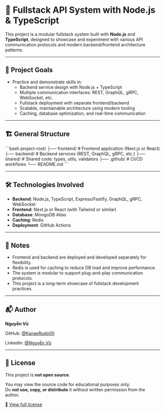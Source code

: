 
# 🚀 Fullstack API System with Node.js & TypeScript

This project is a modular fullstack system built with **Node.js** and **TypeScript**, designed to showcase and experiment with various API communication protocols and modern backend/frontend architecture patterns.

---

## 🎯 Project Goals

- Practice and demonstrate skills in:
  - Backend service design with Node.js + TypeScript
  - Multiple communication interfaces: REST, GraphQL, gRPC, WebSocket, etc.
  - Fullstack deployment with separate frontend/backend
  - Scalable, maintainable architecture using modern tooling
  - Caching, database optimization, and real-time communication

---

## 🏗️ General Structure

\`\`\`bash
project-root/
├── frontend/          # Frontend application (Next.js or React)
├── backend/           # Backend services (REST, GraphQL, gRPC, etc.)
├── shared/            # Shared code: types, utils, validators
├── .github/           # CI/CD workflows
└── README.md
\`\`\`

---

## 🛠 Technologies Involved

- **Backend**: Node.js, TypeScript, Express/Fastify, GraphQL, gRPC, WebSocket
- **Frontend**: Next.js or React (with Tailwind or similar)
- **Database**: MongoDB Atlas
- **Caching**: Redis
- **Deployment**: GitHub Actions

---

## 📌 Notes

- Frontend and backend are deployed and developed separately for flexibility.
- Redis is used for caching to reduce DB load and improve performance.
- The system is modular to support plug-and-play communication protocols.
- This project is a long-term showcase of fullstack development practices.

---

## 📬 Author

**Nguyễn Vũ**  

GitHub: [@KanaeRudo00](https://github.com/KanaeRudo00)

Linkedin: [@Nguyễn Vũ](https://www.linkedin.com/in/nguy%E1%BB%85n-v%C5%A9-325a59251/)

---

## 📜 License

This project is **not open source**.

You may view the source code for educational purposes only.  
Do **not use, copy, or distribute** it without written permission from the author.

🔗 [View full license](./LICENSE)
